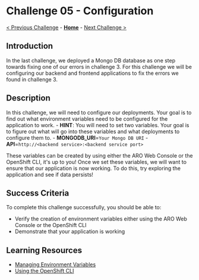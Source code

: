 # Challenge 05 - Configuration

[< Previous Challenge](./Challenge-04.md) - **[Home](../README.md)** - [Next Challenge >](./Challenge-06.md)

## Introduction
In the last challenge, we deployed a Mongo DB database as one step towards fixing one of our errors in challenge 3. For this challenge we will be configuring our backend and frontend applications to fix the errors we found in challenge 3.

## Description
In this challenge, we will need to configure our deployments. Your goal is to find out what environment variables need to be configured for the application to work.
    - **HINT**: You will need to set two variables. Your goal is to figure out what will go into these variables and what deployments to configure them to.
        - **MONGODB_URI**=`Your Mongo DB URI`
        - **API**=`http://<backend service>:<backend service port> `

These variables can be created by using either the ARO Web Console or the OpenShift CLI, it's up to you! Once we set these variables, we will want to ensure that our application is now working. To do this, try exploring the application and see if data persists!

## Success Criteria
To complete this challenge successfully, you should be able to:
- Verify the creation of environment variables either using the ARO Web Console or the OpenShift CLI
- Demonstrate that your application is working

## Learning Resources
- [Managing Environment Variables](https://docs.openshift.com/aro/3/dev_guide/environment_variables.html)
- [Using the OpenShift CLI](https://docs.openshift.com/container-platform/4.7/cli_reference/openshift_cli/getting-started-cli.html#cli-using-cli_cli-developer-commands)